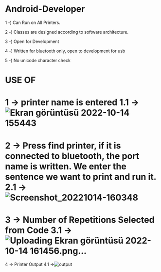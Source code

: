 # Android-Developer


1 -) Can Run on All Printers.

2 -) Classes are designed according to software architecture.

3 -) Open for Development

4 -) Written for bluetooth only, open to development for usb

5 -) No unicode character check


# USE OF 

1 ->  printer name is entered
  1.1 ->![Ekran görüntüsü 2022-10-14 155443](https://user-images.githubusercontent.com/93054123/195855041-994a96b8-9118-4a81-a1d4-07165e50ade3.png)
===================================================================================================================================================

2 -> Press find printer, if it is connected to bluetooth, the port name is written. We enter the sentence we want to print and run it.
  2.1 ->![Screenshot_20221014-160348](https://user-images.githubusercontent.com/93054123/195855676-dca16691-ff84-4669-a81e-9a8b448f2867.jpg)
===================================================================================================================================================

3 -> Number of Repetitions Selected from Code
  3.1 -> ![Uploading Ekran görüntüsü 2022-10-14 161456.png…]()
===================================================================================================================================================

4 -> Printer Output
  4.1 ->![output](https://user-images.githubusercontent.com/93054123/195858348-8d3eaaac-a1cc-44c3-8d39-32763b79518c.jpg)
